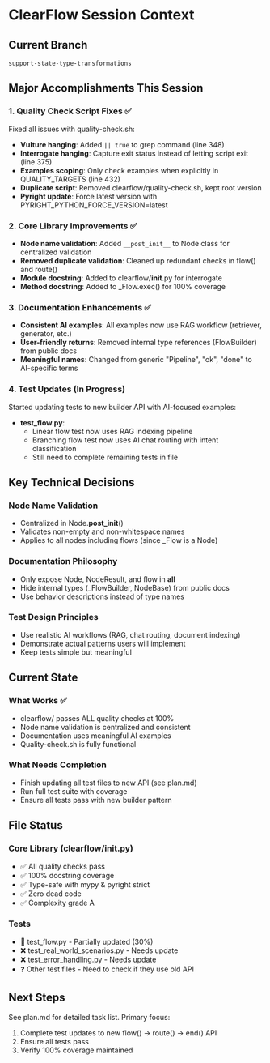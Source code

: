 # ClearFlow Session Context

## Current Branch
`support-state-type-transformations`

## Major Accomplishments This Session

### 1. Quality Check Script Fixes ✅
Fixed all issues with quality-check.sh:
- **Vulture hanging**: Added `|| true` to grep command (line 348)
- **Interrogate hanging**: Capture exit status instead of letting script exit (line 375)
- **Examples scoping**: Only check examples when explicitly in QUALITY_TARGETS (line 432)
- **Duplicate script**: Removed clearflow/quality-check.sh, kept root version
- **Pyright update**: Force latest version with PYRIGHT_PYTHON_FORCE_VERSION=latest

### 2. Core Library Improvements ✅
- **Node name validation**: Added `__post_init__` to Node class for centralized validation
- **Removed duplicate validation**: Cleaned up redundant checks in flow() and route()
- **Module docstring**: Added to clearflow/__init__.py for interrogate
- **Method docstring**: Added to _Flow.exec() for 100% coverage

### 3. Documentation Enhancements ✅
- **Consistent AI examples**: All examples now use RAG workflow (retriever, generator, etc.)
- **User-friendly returns**: Removed internal type references (FlowBuilder) from public docs
- **Meaningful names**: Changed from generic "Pipeline", "ok", "done" to AI-specific terms

### 4. Test Updates (In Progress)
Started updating tests to new builder API with AI-focused examples:
- **test_flow.py**: 
  - Linear flow test now uses RAG indexing pipeline
  - Branching flow test now uses AI chat routing with intent classification
  - Still need to complete remaining tests in file

## Key Technical Decisions

### Node Name Validation
- Centralized in Node.__post_init__() 
- Validates non-empty and non-whitespace names
- Applies to all nodes including flows (since _Flow is a Node)

### Documentation Philosophy
- Only expose Node, NodeResult, and flow in __all__
- Hide internal types (_FlowBuilder, NodeBase) from public docs
- Use behavior descriptions instead of type names

### Test Design Principles
- Use realistic AI workflows (RAG, chat routing, document indexing)
- Demonstrate actual patterns users will implement
- Keep tests simple but meaningful

## Current State

### What Works ✅
- clearflow/ passes ALL quality checks at 100%
- Node name validation is centralized and consistent
- Documentation uses meaningful AI examples
- Quality-check.sh is fully functional

### What Needs Completion
- Finish updating all test files to new API (see plan.md)
- Run full test suite with coverage
- Ensure all tests pass with new builder pattern

## File Status

### Core Library (clearflow/__init__.py)
- ✅ All quality checks pass
- ✅ 100% docstring coverage
- ✅ Type-safe with mypy & pyright strict
- ✅ Zero dead code
- ✅ Complexity grade A

### Tests
- 🔄 test_flow.py - Partially updated (30%)
- ❌ test_real_world_scenarios.py - Needs update
- ❌ test_error_handling.py - Needs update  
- ❓ Other test files - Need to check if they use old API

## Next Steps
See plan.md for detailed task list. Primary focus:
1. Complete test updates to new flow() → route() → end() API
2. Ensure all tests pass
3. Verify 100% coverage maintained